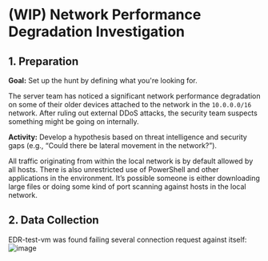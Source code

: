 # (WIP) Network Performance Degradation Investigation

## 1. Preparation
**Goal:** Set up the hunt by defining what you're looking for.

The server team has noticed a significant network performance degradation on some of their older devices attached to the network in the `10.0.0.0/16` network. After ruling out external DDoS attacks, the security team suspects something might be going on internally.

**Activity:** Develop a hypothesis based on threat intelligence and security gaps (e.g., “Could there be lateral movement in the network?”).

All traffic originating from within the local network is by default allowed by all hosts. There is also unrestricted use of PowerShell and other applications in the environment. It’s possible someone is either downloading large files or doing some kind of port scanning against hosts in the local network.

## 2. Data Collection
EDR-test-vm was found failing several connection request against itself:
![image](https://github.com/user-attachments/assets/206e8956-acec-4378-8bf8-a1349808e8ac)
